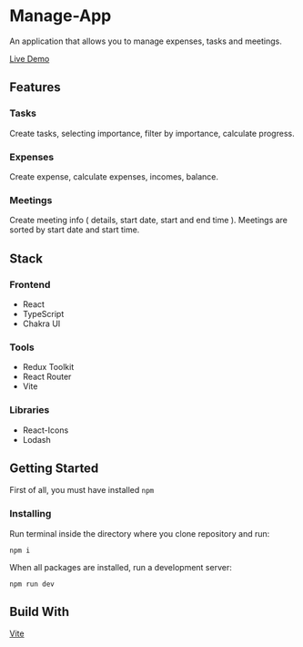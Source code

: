 # Manage-App

An application that allows you to manage expenses, tasks and meetings.

[Live Demo](https://manage-app-abrzezinski.netlify.app/)

## Features

### Tasks

Create tasks, selecting importance, filter by importance, calculate progress.

### Expenses

Create expense, calculate expenses, incomes, balance.

### Meetings

Create meeting info ( details, start date, start and end time ). Meetings are sorted by start date and start time.  

## Stack

### Frontend

- React
- TypeScript
- Chakra UI

### Tools

- Redux Toolkit
- React Router
- Vite

### Libraries

- React-Icons
- Lodash

## Getting Started

First of all, you must have installed ```npm```

### Installing

Run terminal inside the directory where you clone repository and run:

```
npm i
```

When all packages are installed, run a development server:

```
npm run dev
```

## Build With

[Vite](https://github.com/vitejs/vite)
